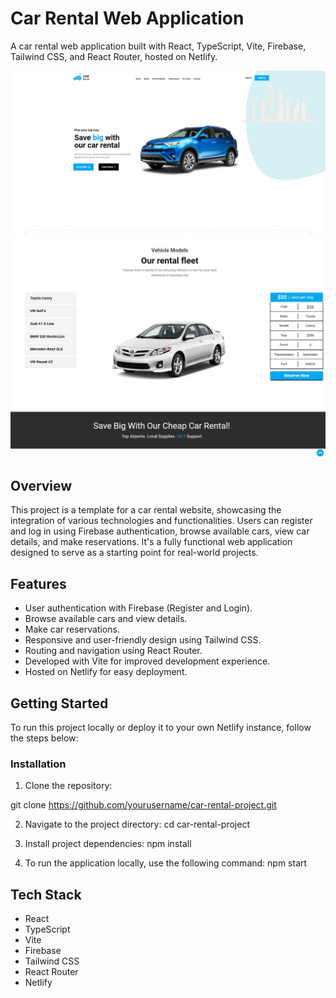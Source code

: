 # Car Rental Web Application

A car rental web application built with React, TypeScript, Vite, Firebase, Tailwind CSS, and React Router, hosted on Netlify.

![Screenshot 1](/screenshots/screenshot1.JPG)
![Screenshot 2](/screenshots/screenshot2.JPG)

## Overview

This project is a template for a car rental website, showcasing the integration of various technologies and functionalities. Users can register and log in using Firebase authentication, browse available cars, view car details, and make reservations. It's a fully functional web application designed to serve as a starting point for real-world projects.

## Features

- User authentication with Firebase (Register and Login).
- Browse available cars and view details.
- Make car reservations.
- Responsive and user-friendly design using Tailwind CSS.
- Routing and navigation using React Router.
- Developed with Vite for improved development experience.
- Hosted on Netlify for easy deployment.

## Getting Started

To run this project locally or deploy it to your own Netlify instance, follow the steps below:

### Installation

1. Clone the repository:

git clone https://github.com/yourusername/car-rental-project.git

2. Navigate to the project directory:
cd car-rental-project

3. Install project dependencies:
npm install

4. To run the application locally, use the following command:
npm start

## Tech Stack
- React
- TypeScript
- Vite
- Firebase
- Tailwind CSS
- React Router
- Netlify




